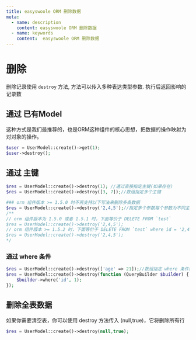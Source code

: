 ```yaml
---
title: easyswoole ORM 删除数据
meta:
  - name: description
    content: easyswoole ORM 删除数据
  - name: keywords
    content:  easyswoole ORM 删除数据
---
```



# 删除

删除记录使用 `destroy` 方法, 方法可以传入多种表达类型参数. 执行后返回影响的记录数

## 通过 已有Model

这种方式是我们最推荐的，也是ORM这种组件的核心思想，把数据的操作映射为对对象的操作。

```php
$user = UserModel::create()->get(1);
$user->destroy();
```

## 通过 主键 

```php
$res = UserModel::create()->destroy(1); //通过直接指定主键(如果存在)
$res = UserModel::create()->destroy([3, 7]);//数组指定多个主键

### orm 组件版本 >= 1.5.0 时不再支持以下写法来删除多条数据
$res = UserModel::create()->destroy('2,4,5');//指定多个参数每个参数为不同主键
/**
// orm 组件版本为 1.5.0 或者 1.5.1 时，下面等价于 DELETE FROM `test`
$res = UserModel::create()->destroy('2,4,5');
// orm 组件版本 >= 1.5.2 时，下面等价于 DELETE FROM `test` where id = '2,4,5'
$res = UserModel::create()->destroy('2,4,5');
*/
```

### 通过 where 条件

```php
$res = UserModel::create()->destroy(['age' => 21]);//数组指定 where 条件结果来删除
$res = UserModel::create()->destroy(function (QueryBuilder $builder) {
    $builder->where('id', 1);
});
```

## 删除全表数据

如果你需要清空表，你可以使用 destroy 方法传入 (null,true)，它将删除所有行

```php
$res = UserModel::create()->destroy(null,true);
```
